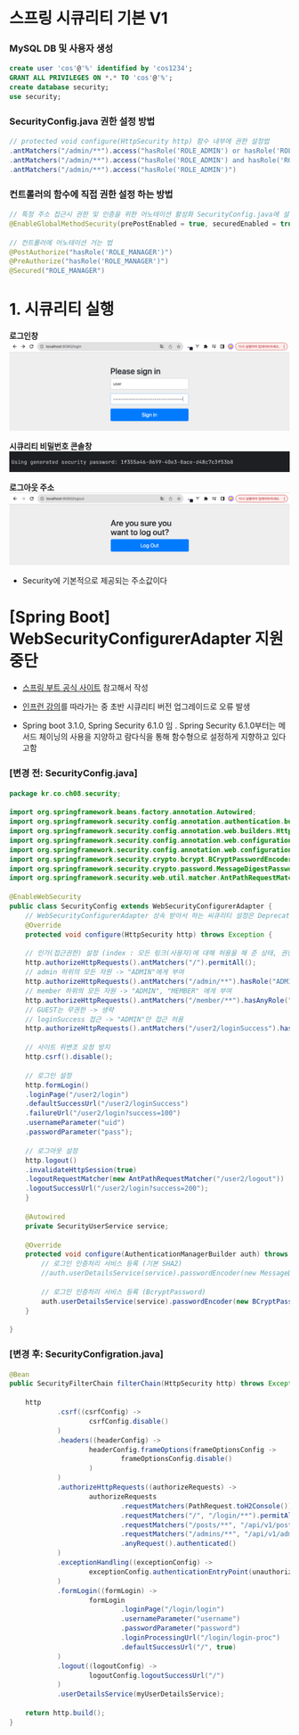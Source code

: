 # 스프링 시큐리티 기본 V1

### MySQL DB 및 사용자 생성

```sql
create user 'cos'@'%' identified by 'cos1234';
GRANT ALL PRIVILEGES ON *.* TO 'cos'@'%';
create database security;
use security;
```

### SecurityConfig.java 권한 설정 방법

```java
// protected void configure(HttpSecurity http) 함수 내부에 권한 설정법
.antMatchers("/admin/**").access("hasRole('ROLE_ADMIN') or hasRole('ROLE_USER')")
.antMatchers("/admin/**").access("hasRole('ROLE_ADMIN') and hasRole('ROLE_USER')")
.antMatchers("/admin/**").access("hasRole('ROLE_ADMIN')")
```

### 컨트롤러의 함수에 직접 권한 설정 하는 방법

```java
// 특정 주소 접근시 권한 및 인증을 위한 어노테이션 활성화 SecurityConfig.java에 설정
@EnableGlobalMethodSecurity(prePostEnabled = true, securedEnabled = true)

// 컨트롤러에 어노테이션 거는 법
@PostAuthorize("hasRole('ROLE_MANAGER')")
@PreAuthorize("hasRole('ROLE_MANAGER')")
@Secured("ROLE_MANAGER")
```

# 1. 시큐리티 실행 

**로그인창**
![img.png](img%2Fimg.png)

**시큐리티 비밀번호 콘솔창**
![img_1.png](img%2Fimg_1.png)

**로그아웃 주소**
![img_2.png](img%2Fimg_2.png)

- Security에 기본적으로 제공되는 주소값이다 

# [Spring Boot] WebSecurityConfigurerAdapter 지원 중단

- [스프링 부트 공식 사이트](https://spring.io/blog/2022/02/21/spring-security-without-the-websecurityconfigureradapter/) 참고해서 작성 

- [인프런 강의](https://www.inflearn.com/course/lecture?courseSlug=%EC%8A%A4%ED%94%84%EB%A7%81%EB%B6%80%ED%8A%B8-%EC%8B%9C%ED%81%90%EB%A6%AC%ED%8B%B0&unitId=97761)를 따라가는 중 초반 시큐리티 버전 업그레이드로 오류 발생 
-  Spring boot 3.1.0, Spring Security 6.1.0 임 . Spring Security 6.1.0부터는 메서드 체이닝의 사용을 지양하고 람다식을 통해 함수형으로 설정하게 지향하고 있다고함 

### [변경 전: SecurityConfig.java]

```java
package kr.co.ch08.security;

import org.springframework.beans.factory.annotation.Autowired;
import org.springframework.security.config.annotation.authentication.builders.AuthenticationManagerBuilder;
import org.springframework.security.config.annotation.web.builders.HttpSecurity;
import org.springframework.security.config.annotation.web.configuration.EnableWebSecurity;
import org.springframework.security.config.annotation.web.configuration.WebSecurityConfigurerAdapter;
import org.springframework.security.crypto.bcrypt.BCryptPasswordEncoder;
import org.springframework.security.crypto.password.MessageDigestPasswordEncoder;
import org.springframework.security.web.util.matcher.AntPathRequestMatcher;

@EnableWebSecurity
public class SecurityConfig extends WebSecurityConfigurerAdapter {
    // WebSecurityConfigurerAdapter 상속 받아서 하는 씨큐리티 설정은 Deprecated 됨 -> filterChain 방식 권장
    @Override
    protected void configure(HttpSecurity http) throws Exception {
		
    // 인가(접근권한) 설정 (index : 모든 링크(사용자)에 대해 허용을 해 준 상태, 권한관리필터)
    http.authorizeHttpRequests().antMatchers("/").permitAll();
    // admin 하위의 모든 자원 -> "ADMIN"에게 부여
    http.authorizeHttpRequests().antMatchers("/admin/**").hasRole("ADMIN");
    // member 하위의 모든 자원 -> "ADMIN", "MEMBER" 에게 부여
    http.authorizeHttpRequests().antMatchers("/member/**").hasAnyRole("ADMIN", "MEMBER");
    // GUEST는 무권한 -> 생략
    // loginSuccess 접근 -> "ADMIN"만 접근 허용
    http.authorizeHttpRequests().antMatchers("/user2/loginSuccess").hasAnyRole("3", "4", "5");

    // 사이트 위변조 요청 방지
    http.csrf().disable();

    // 로그인 설정
    http.formLogin()
    .loginPage("/user2/login")
    .defaultSuccessUrl("/user2/loginSuccess")
    .failureUrl("/user2/login?success=100")
    .usernameParameter("uid")
    .passwordParameter("pass");

    // 로그아웃 설정
    http.logout()
    .invalidateHttpSession(true)
    .logoutRequestMatcher(new AntPathRequestMatcher("/user2/logout"))
    .logoutSuccessUrl("/user2/login?success=200");
	}
	
	@Autowired
	private SecurityUserService service;
	
	@Override
	protected void configure(AuthenticationManagerBuilder auth) throws Exception {
		// 로그인 인증처리 서비스 등록 (기본 SHA2)
		//auth.userDetailsService(service).passwordEncoder(new MessageDigestPasswordEncoder("SHA-256"));
		
		// 로그인 인증처리 서비스 등록 (BcryptPassword)
		auth.userDetailsService(service).passwordEncoder(new BCryptPasswordEncoder());
	}
	
}
```

### [변경 후: SecurityConfigration.java]

```java 
@Bean
public SecurityFilterChain filterChain(HttpSecurity http) throws Exception {

    http
            .csrf((csrfConfig) ->
                    csrfConfig.disable()
            )
            .headers((headerConfig) ->
                    headerConfig.frameOptions(frameOptionsConfig ->
                            frameOptionsConfig.disable()
                    )
            )
            .authorizeHttpRequests((authorizeRequests) ->
                    authorizeRequests
                            .requestMatchers(PathRequest.toH2Console()).permitAll()
                            .requestMatchers("/", "/login/**").permitAll()
                            .requestMatchers("/posts/**", "/api/v1/posts/**").hasRole(Role.USER.name())
                            .requestMatchers("/admins/**", "/api/v1/admins/**").hasRole(Role.ADMIN.name())
                            .anyRequest().authenticated()
            )
            .exceptionHandling((exceptionConfig) ->
                    exceptionConfig.authenticationEntryPoint(unauthorizedEntryPoint).accessDeniedHandler(accessDeniedHandler)
            )
            .formLogin((formLogin) ->
                    formLogin
                            .loginPage("/login/login")
                            .usernameParameter("username")
                            .passwordParameter("password")
                            .loginProcessingUrl("/login/login-proc")
                            .defaultSuccessUrl("/", true)
            )
            .logout((logoutConfig) ->
                    logoutConfig.logoutSuccessUrl("/")
            )
            .userDetailsService(myUserDetailsService);

    return http.build();
}
```
